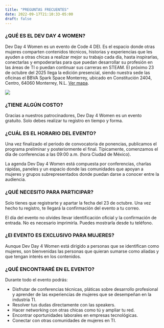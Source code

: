 ```yaml
---
title: "PREGUNTAS FRECUENTES"
date: 2022-09-17T21:10:33-05:00
draft: false
---
```


### ¿QUÉ ES EL DEV DAY 4 WOMEN?

Dev Day 4 Women es un evento de Code 4 DEI. Es el espacio donde otras mujeres comparten contenidos técnicos, historias y experiencias que les ayuden a otras chicas a realizar mejor su trabajo cada día, hasta inspirarlas, conectarlas y empoderarlas para que puedan desarrollar su profesión en las áreas de TI o puedan continuar sus carreras en STEAM. El próximo 23 de octubre del 2025 llega la edición presencial, siendo nuestra sede las oficinas el BBVA Spark Space Monterrey, ubicado en Constitución 2404, Centro, 64060 Monterrey, N.L. [Ver mapa](https://maps.app.goo.gl/WjVNohx4TiRkn12G8).
<br>

<a href="https://maps.app.goo.gl/WjVNohx4TiRkn12G8" target="_blank">
<img src="/images/blog/BBVA-Spark-Space-MTY.jpeg" class="img-fluid mx-auto d-block">
</a>

<br>

### ¿TIENE ALGÚN COSTO?

Gracias a nuestros patrocinadores, Dev Day 4 Women es un evento gratuito. Solo debes realizar tu registro en tiempo y forma.


### ¿CUÁL ES EL HORARIO DEL EVENTO?

Una vez finalizado el periodo de convocatoria de ponencias, publicamos el programa preliminar y posteriormente el final. Típicamente, comenzamos el día de conferencias a las 09:00 a.m. (hora Ciudad de México).

La agenda Dev Day 4 Women está compuesta por conferencias, charlas rápidas, paneles y un espacio donde las comunidades que apoyan a mujeres y grupos subrepresentados donde puedan darse a conocer entre la audiencia.


### ¿QUÉ NECESITO PARA PARTICIPAR?

Solo tienes que registrarte y apartar la fecha del 23 de octubre. Una vez hecho tu registro, te llegará la confirmación del evento a tu correo.

El día del evento no olvides llevar identificación oficial y la confirmación de entrada. No es necesario imprimirla. Puedes mostrarla desde tu teléfono.

### ¿El EVENTO ES EXCLUSIVO PARA MUJERES?

Aunque Dev Day 4 Women está dirigido a personas que se identifican como mujeres, son bienvenidas las personas que quieran sumarse como aliadas y que tengan interés en los contenidos.

### ¿QUÉ ENCONTRARÉ EN EL EVENTO?

Durante todo el evento podrás:

- Disfrutar de conferencias técnicas, pláticas sobre desarrollo profesional y aprender de las experiencias de mujeres que se desempeñan en la industria TI.
- Resolver tus dudas directamente con las speakers.
- Hacer networking con otras chicas como tú y ampliar tu red.
- Encontrar oportunidades laborales en empresas tecnológicas.
- Conectar con otras comunidades de mujeres en TI.